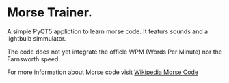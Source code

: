 # Morse Trainer.

A simple PyQT5 appliction to learn morse code.  It featurs sounds
and a lightbulb simmulator.

The code does not yet integrate the officle WPM (Words Per Minute) nor the
Farnsworth speed.

For more information about Morse code visit [Wikipedia Morse Code](https://en.wikipedia.org/wiki/Morse_code)
